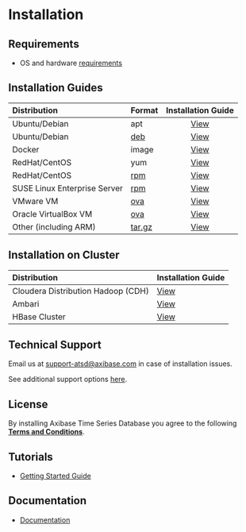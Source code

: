 # Installation

## Requirements

* OS and hardware [requirements](/administration/requirements.md)

## Installation Guides

| **Distribution** | **Format** | **Installation Guide** |
| :--- | --- | :---: |
| Ubuntu/Debian | apt | [View](ubuntu-debian-apt.md)|
| Ubuntu/Debian  | [deb](https://axibase.com/public/atsd_ce_deb_latest.htm) | [View](ubuntu-debian-deb.md) |
| Docker | image | [View](docker.md)|
| RedHat/CentOS| yum | [View](redhat-centos-yum.md)|
| RedHat/CentOS| [rpm](https://axibase.com/public/atsd_ce_rpm_latest.htm) | [View](redhat-centos-rpm.md)|
| SUSE Linux Enterprise Server | [rpm](https://axibase.com/public/atsd_ce_rpm_latest.htm)   | [View](sles-rpm.md)|
| VMware VM  | [ova](https://axibase.com/public/atsd_ce.ova)  | [View](vmware-esxi-server-vsphere.md)|
| Oracle VirtualBox VM | [ova](https://axibase.com/public/atsd_ce.ova)  | [View](virtualbox.md)|
| Other (including ARM) | [tar.gz](https://axibase.com/public/atsd_ce_distrib_latest.htm) | [View](other-distributions.md)|

## Installation on Cluster

| **Distribution** | **Installation Guide** |
| :--- | :--- |
| Cloudera Distribution Hadoop (CDH)  | [View](cloudera.md) |
| Ambari  | [View](ambari.md) |
| HBase Cluster | [View](hbase-cluster.md)|

## Technical Support

Email us at support-atsd@axibase.com in case of installation issues.

See additional support options [here](https://axibase.com/customer-support/).

## License

By installing Axibase Time Series Database you agree to the following **[Terms and Conditions](https://axibase.com/wp-content/uploads/2014/12/ATSD-Community-Edition-Software-License.pdf)**.

## Tutorials

* [Getting Started Guide](/tutorials/getting-started.md)

## Documentation

* [Documentation](/README.md#axibase-time-series-database-documentation)

